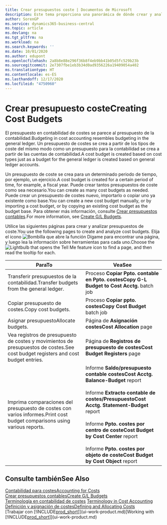 ```yaml
---
title: Crear presupuestos coste | Documentos de Microsoft
description: Este tema proporciona una panorámica de dónde crear y analizar presupuestos de costes.
author: SorenGP
ms.service: dynamics365-business-central
ms.topic: article
ms.devlang: na
ms.tgt_pltfrm: na
ms.workload: na
ms.search.keywords: ''
ms.date: 10/01/2020
ms.author: edupont
ms.openlocfilehash: 2a8b8e88e296f36b8f4eb9bb41b05d5fc529b23b
ms.sourcegitcommit: 2e7307fbe1eb3b34d0ad9356226a19409054a402
ms.translationtype: HT
ms.contentlocale: es-ES
ms.lasthandoff: 12/17/2020
ms.locfileid: "4750960"
---
```

# <a name="creating-cost-budgets"></a><span data-ttu-id="d7f2b-103">Crear presupuesto coste</span><span class="sxs-lookup"><span data-stu-id="d7f2b-103">Creating Cost Budgets</span></span>
<span data-ttu-id="d7f2b-104">El presupuesto en contabilidad de costes se parece al presupuesto de la contabilidad.</span><span class="sxs-lookup"><span data-stu-id="d7f2b-104">Budgeting in cost accounting resembles budgeting in the general ledger.</span></span> <span data-ttu-id="d7f2b-105">Un presupuesto de costes se crea a partir de los tipos de coste del mismo modo como un presupuesto para la contabilidad se crea a partir de las cuentas de contabilidad.</span><span class="sxs-lookup"><span data-stu-id="d7f2b-105">A cost budget is created based on cost types just as a budget for the general ledger is created based on general ledger accounts.</span></span>  

<span data-ttu-id="d7f2b-106">Un presupuesto de coste se crea para un determinado periodo de tiempo, por ejemplo, un ejercicio.</span><span class="sxs-lookup"><span data-stu-id="d7f2b-106">A cost budget is created for a certain period of time, for example, a fiscal year.</span></span> <span data-ttu-id="d7f2b-107">Puede crear tantos presupuestos de coste como sea necesario.</span><span class="sxs-lookup"><span data-stu-id="d7f2b-107">You can create as many cost budgets as needed.</span></span> <span data-ttu-id="d7f2b-108">Puede crear un presupuesto de costes nuevo, importarlo o copiar uno ya existente como base.</span><span class="sxs-lookup"><span data-stu-id="d7f2b-108">You can create a new cost budget manually, or by importing a cost budget, or by copying an existing cost budget as the budget base.</span></span> <span data-ttu-id="d7f2b-109">Para obtener más información, consulte [Crear presupuestos contables](finance-how-create-budgets.md).</span><span class="sxs-lookup"><span data-stu-id="d7f2b-109">For more information, see [Create G/L Budgets](finance-how-create-budgets.md).</span></span>

<span data-ttu-id="d7f2b-110">Utilice las siguientes páginas para crear y analizar presupuestos de coste.</span><span class="sxs-lookup"><span data-stu-id="d7f2b-110">You use the following pages to create and analyze cost budgets.</span></span> <span data-ttu-id="d7f2b-111">Elija el icono ![Bombilla que abre la función Dígame](media/ui-search/search_small.png "Dígame qué desea hacer") para encontrar una página, y luego lea la información sobre herramientas para cada uno.</span><span class="sxs-lookup"><span data-stu-id="d7f2b-111">Choose the ![Lightbulb that opens the Tell Me feature](media/ui-search/search_small.png "Tell me what you want to do") icon to find a page, and then read the tooltip for each.</span></span>

|<span data-ttu-id="d7f2b-112">Para</span><span class="sxs-lookup"><span data-stu-id="d7f2b-112">To</span></span>|<span data-ttu-id="d7f2b-113">Vea</span><span class="sxs-lookup"><span data-stu-id="d7f2b-113">See</span></span>|  
|--------|---------|  
|<span data-ttu-id="d7f2b-114">Transferir presupuestos de la contabilidad.</span><span class="sxs-lookup"><span data-stu-id="d7f2b-114">Transfer budgets from the general ledger.</span></span>|<span data-ttu-id="d7f2b-115">Proceso **Copiar Ppto. contable en Ppto. costes**</span><span class="sxs-lookup"><span data-stu-id="d7f2b-115">**Copy G-L Budget to Cost Acctg.** batch job</span></span>|  
|<span data-ttu-id="d7f2b-116">Copiar presupuesto de costes.</span><span class="sxs-lookup"><span data-stu-id="d7f2b-116">Copy cost budgets.</span></span>|<span data-ttu-id="d7f2b-117">Proceso **Copiar ppto. costes**</span><span class="sxs-lookup"><span data-stu-id="d7f2b-117">**Copy Cost Budget** batch job</span></span>|  
|<span data-ttu-id="d7f2b-118">Asignar presupuesto</span><span class="sxs-lookup"><span data-stu-id="d7f2b-118">Allocate budgets.</span></span>|<span data-ttu-id="d7f2b-119">Página de **Asignación costes**</span><span class="sxs-lookup"><span data-stu-id="d7f2b-119">**Cost Allocation** page</span></span>|  
|<span data-ttu-id="d7f2b-120">Vea registros de presupuesto de costes y movimientos de presupuestos de costes.</span><span class="sxs-lookup"><span data-stu-id="d7f2b-120">See cost budget registers and cost budget entries.</span></span>|<span data-ttu-id="d7f2b-121">Página de **Registros de presupuesto de costes**</span><span class="sxs-lookup"><span data-stu-id="d7f2b-121">**Cost Budget Registers** page</span></span>|  
|<span data-ttu-id="d7f2b-122">Imprima comparaciones del presupuesto de costes con varios informes.</span><span class="sxs-lookup"><span data-stu-id="d7f2b-122">Print cost budget comparisons using various reports.</span></span>|<span data-ttu-id="d7f2b-123">Informe **Saldo/presupuesto contable costes**</span><span class="sxs-lookup"><span data-stu-id="d7f2b-123">**Cost Acctg. Balance-Budget** report</span></span><br /><br /> <span data-ttu-id="d7f2b-124">Informe **Extracto contable de costes/Presupuesto**</span><span class="sxs-lookup"><span data-stu-id="d7f2b-124">**Cost Acctg. Statement-Budget** report</span></span><br /><br /> <span data-ttu-id="d7f2b-125">Informe **Ppto. costes por centro de coste**</span><span class="sxs-lookup"><span data-stu-id="d7f2b-125">**Cost Budget by Cost Center** report</span></span><br /><br /> <span data-ttu-id="d7f2b-126">Informe **Ppto. costes por objeto de coste**</span><span class="sxs-lookup"><span data-stu-id="d7f2b-126">**Cost Budget by Cost Object** report</span></span>|  

## <a name="see-also"></a><span data-ttu-id="d7f2b-127">Consulte también</span><span class="sxs-lookup"><span data-stu-id="d7f2b-127">See Also</span></span>  
[<span data-ttu-id="d7f2b-128">Contabilidad para costes</span><span class="sxs-lookup"><span data-stu-id="d7f2b-128">Accounting for Costs</span></span>](finance-manage-cost-accounting.md)  
[<span data-ttu-id="d7f2b-129">Crear presupuestos contables</span><span class="sxs-lookup"><span data-stu-id="d7f2b-129">Create G/L Budgets</span></span>](finance-how-create-budgets.md)  
<span data-ttu-id="d7f2b-130">[Terminología en contabilidad de costes](finance-terminology-in-cost-accounting.md) </span><span class="sxs-lookup"><span data-stu-id="d7f2b-130">[Terminology in Cost Accounting](finance-terminology-in-cost-accounting.md) </span></span>  
[<span data-ttu-id="d7f2b-131">Definición y asignación de costes</span><span class="sxs-lookup"><span data-stu-id="d7f2b-131">Defining and Allocating Costs</span></span>](finance-define-and-allocate-costs.md)  
<span data-ttu-id="d7f2b-132">[Trabajar con [!INCLUDE[prod_short](includes/prod_short.md)]](ui-work-product.md)</span><span class="sxs-lookup"><span data-stu-id="d7f2b-132">[Working with [!INCLUDE[prod_short](includes/prod_short.md)]](ui-work-product.md)</span></span>
